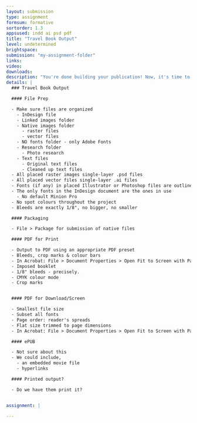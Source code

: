 ```yaml
---
layout: submission
type: assignment
formsum: formative
sortorder: 1.3
appsused: indd ai psd pdf
title: "Travel Book Output"
level: undetermined
brightspace: 
submission: "my-assignment-folder"
links:
video: 
downloads: 
description: "You're done building your publication! Now, it's time to output the document for the designated intents."
details: |
  ### Travel Book Output

  #### File Prep

  - Make sure files are organized
    - InDesign file
    - Linked images folder
    - Native images folder
      - raster files
      - vector files
    - NO fonts folder - only Adobe Fonts
    - Research folder
      - Photo research
    - Text files
      - Original text files
      - Cleaned up text files
  - All placed raster images single-layer .psd files
  - All placed vector files single-layer .ai files
  - Fonts (if any) in placed Illustrator or Photoshop files are outlined in a duplicate file
  - The only fonts in the InDesign document are the ones in use
    - No default Minion Pro
  - No spot colours throughout the project
  - Bleeds are exactly 1/8", no bigger, no smaller

  #### Packaging

  - File > Package for submission of native files

  #### PDF for Print

  - Output to PDF using an appropriate PDF preset
  - Bleeds, crop marks & colour bars
  - In Acrobat: File > Document Properties > Open Fit to Screen with Pages panel
  - Imposed booklet
  - 1/8" bleeds - precisely.
  - CMYK colour mode
  - Crop marks


  #### PDF for Download/Screen

  - Smallest file size
  - Subset all fonts
  - Page order: reader's spreads
  - Flat size trimmed to page dimensions
  - In Acrobat: File > Document Properties > Open Fit to Screen with Pages panel

  #### ePUB

  - Not sure about this
  - We could include,
    - an embedded movie file
    - hyperlinks

  #### Printed output?

  - Do we have them print it?


assignment: |
  
---
```

